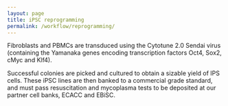 ```yaml
---
layout: page
title: iPSC reprogramming
permalink: /workflow/reprogramming/
---
```


Fibroblasts and PBMCs are transduced using the Cytotune 2.0 Sendai virus (containing the Yamanaka genes encoding transcription factors Oct4, Sox2, cMyc and Klf4).

Successful colonies are picked and cultured to obtain a sizable yield of IPS cells. These iPSC lines are then banked to a commercial grade standard, and must pass resuscitation and mycoplasma tests to be deposited at our partner cell banks, ECACC and EBiSC.
